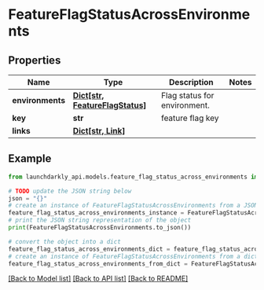 # FeatureFlagStatusAcrossEnvironments


## Properties

Name | Type | Description | Notes
------------ | ------------- | ------------- | -------------
**environments** | [**Dict[str, FeatureFlagStatus]**](FeatureFlagStatus.md) | Flag status for environment. | 
**key** | **str** | feature flag key | 
**links** | [**Dict[str, Link]**](Link.md) |  | 

## Example

```python
from launchdarkly_api.models.feature_flag_status_across_environments import FeatureFlagStatusAcrossEnvironments

# TODO update the JSON string below
json = "{}"
# create an instance of FeatureFlagStatusAcrossEnvironments from a JSON string
feature_flag_status_across_environments_instance = FeatureFlagStatusAcrossEnvironments.from_json(json)
# print the JSON string representation of the object
print(FeatureFlagStatusAcrossEnvironments.to_json())

# convert the object into a dict
feature_flag_status_across_environments_dict = feature_flag_status_across_environments_instance.to_dict()
# create an instance of FeatureFlagStatusAcrossEnvironments from a dict
feature_flag_status_across_environments_from_dict = FeatureFlagStatusAcrossEnvironments.from_dict(feature_flag_status_across_environments_dict)
```
[[Back to Model list]](../README.md#documentation-for-models) [[Back to API list]](../README.md#documentation-for-api-endpoints) [[Back to README]](../README.md)


